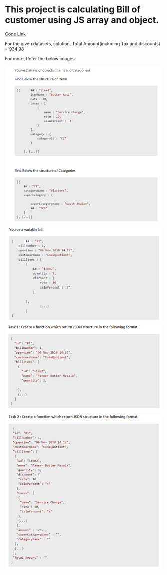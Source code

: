 # This project is calculating Bill of customer using JS array and object.

[Code Link](https://codequotient.com/project/getProject?uniqueId=3p34g844lmkhd5an75&userId=5efd4e6d9e055d7987c7c13d)

For the given datasets, solution, Total Amount(including Tax and discounts) = 934.98

For more, Refer the below images:

![Image1](https://github.com/goel28priyanshu/CodeQuotientProject/blob/main/images/CalculateBill1.png)
![Image2](https://github.com/goel28priyanshu/CodeQuotientProject/blob/main/images/CalculateBill2.png)
![Image3](https://github.com/goel28priyanshu/CodeQuotientProject/blob/main/images/CalculateBill3.png)
![Image4](https://github.com/goel28priyanshu/CodeQuotientProject/blob/main/images/CalculateBill4.png)


